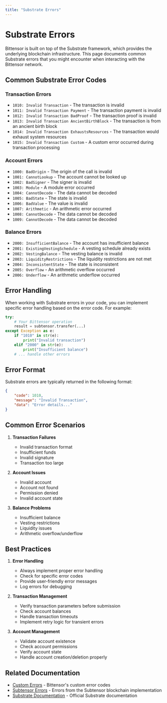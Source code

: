 ```yaml
---
title: "Substrate Errors"
---
```


# Substrate Errors

Bittensor is built on top of the Substrate framework, which provides the underlying blockchain infrastructure. This page documents common Substrate errors that you might encounter when interacting with the Bittensor network.

## Common Substrate Error Codes

### Transaction Errors

- `1010: Invalid Transaction` - The transaction is invalid
- `1011: Invalid Transaction Payment` - The transaction payment is invalid
- `1012: Invalid Transaction BadProof` - The transaction proof is invalid
- `1013: Invalid Transaction AncientBirthBlock` - The transaction is from an ancient birth block
- `1014: Invalid Transaction ExhaustsResources` - The transaction would exhaust system resources
- `1015: Invalid Transaction Custom` - A custom error occurred during transaction processing

### Account Errors

- `1000: BadOrigin` - The origin of the call is invalid
- `1001: CannotLookup` - The account cannot be looked up
- `1002: BadSigner` - The signer is invalid
- `1003: Module` - A module error occurred
- `1004: CannotDecode` - The data cannot be decoded
- `1005: BadState` - The state is invalid
- `1006: BadValue` - The value is invalid
- `1007: Arithmetic` - An arithmetic error occurred
- `1008: CannotDecode` - The data cannot be decoded
- `1009: CannotDecode` - The data cannot be decoded

### Balance Errors

- `2000: InsufficientBalance` - The account has insufficient balance
- `2001: ExistingVestingSchedule` - A vesting schedule already exists
- `2002: VestingBalance` - The vesting balance is invalid
- `2003: LiquidityRestrictions` - The liquidity restrictions are not met
- `2004: InconsistentState` - The state is inconsistent
- `2005: Overflow` - An arithmetic overflow occurred
- `2006: Underflow` - An arithmetic underflow occurred

## Error Handling

When working with Substrate errors in your code, you can implement specific error handling based on the error code. For example:

```python
try:
    # Your Bittensor operation
    result = subtensor.transfer(...)
except Exception as e:
    if "1010" in str(e):
        print("Invalid transaction")
    elif "2000" in str(e):
        print("Insufficient balance")
    # ... handle other errors
```

## Error Format

Substrate errors are typically returned in the following format:

```json
{
    "code": 1010,
    "message": "Invalid Transaction",
    "data": "Error details..."
}
```

## Common Error Scenarios

1. **Transaction Failures**
   - Invalid transaction format
   - Insufficient funds
   - Invalid signature
   - Transaction too large

2. **Account Issues**
   - Invalid account
   - Account not found
   - Permission denied
   - Invalid account state

3. **Balance Problems**
   - Insufficient balance
   - Vesting restrictions
   - Liquidity issues
   - Arithmetic overflow/underflow

## Best Practices

1. **Error Handling**
   - Always implement proper error handling
   - Check for specific error codes
   - Provide user-friendly error messages
   - Log errors for debugging

2. **Transaction Management**
   - Verify transaction parameters before submission
   - Check account balances
   - Handle transaction timeouts
   - Implement retry logic for transient errors

3. **Account Management**
   - Validate account existence
   - Check account permissions
   - Verify account state
   - Handle account creation/deletion properly

## Related Documentation

- [Custom Errors](./custom.md) - Bittensor's custom error codes
- [Subtensor Errors](./subtensor.md) - Errors from the Subtensor blockchain implementation
- [Substrate Documentation](https://docs.substrate.io) - Official Substrate documentation 